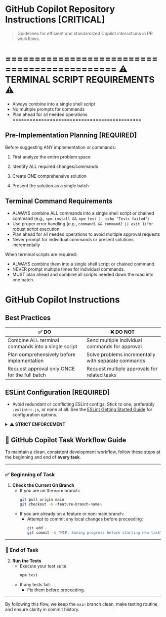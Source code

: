 # GitHub Copilot Repository Instructions [CRITICAL]
> Guidelines for efficient and standardized Copilot interactions in PR workflows.

=============================================
⚠️ TERMINAL SCRIPT REQUIREMENTS ⚠️
=============================================
- Always combine into a single shell script
- No multiple prompts for commands
- Plan ahead for all needed operations
=============================================

## Pre-Implementation Planning [REQUIRED]
Before suggesting ANY implementation or commands:

1. First analyze the entire problem space

2. Identify ALL required changes/commands

3. Create ONE comprehensive solution

4. Present the solution as a single batch

## Terminal Command Requirements
- ALWAYS combine ALL commands into a single shell script or chained command (e.g., `npm install && npm test || echo "Tests failed"`)
- Use proper error handling (e.g., `command1 && command2 || exit 1`) for robust script execution
- Plan ahead for all needed operations to avoid multiple approval requests
- Never prompt for individual commands or present solutions incrementally

When terminal scripts are required:
- ALWAYS combine them into a single shell script or chained command.
- NEVER prompt multiple times for individual commands.
- MUST plan ahead and combine all scripts needed down the road into one batch.

# GitHub Copilot Instructions

## Best Practices

| ✅ DO | ❌ DO NOT |
|-------|----------|
| Combine ALL terminal commands into a single script | Send multiple individual commands for approval |
| Plan comprehensively before implementation | Solve problems incrementally with separate commands |
| Request approval only ONCE for the full batch | Request multiple approvals for related tasks |

## ESLint Configuration [REQUIRED]

- Avoid redundant or conflicting ESLint configs. Stick to one, preferably `.eslintrc.js`, or none at all. See the [ESLint Getting Started Guide](https://eslint.org/docs/user-guide/getting-started) for configuration options.

<details>
<summary><strong>⚠️ STRICT ENFORCEMENT</strong></summary>

If these guidelines are not followed:
- The entire solution will be rejected
- You will need to resubmit a complete batch solution
- Additional review time will be required

Remember: Always combine terminal commands into a single comprehensive script with proper error handling. No exceptions.
</details>

## 🧠 GitHub Copilot Task Workflow Guide

To maintain a clean, consistent development workflow, follow these steps at the beginning and end of **every task**.

---

### ✅ Beginning of Task

1. **Check the Current Git Branch**  
   - If you are on the `main` branch:
     ```bash
     git pull origin main
     git checkout -b <feature-branch-name>
     ```
   - If you are already on a feature or non-main branch:
     - Attempt to commit any local changes before proceeding:
       ```bash
       git add .
       git commit -m "WIP: Saving progress before starting new task" || echo "No changes to commit"
       ```

---

### 🧪 End of Task

2. **Run the Tests**  
   - Execute your test suite:
     ```bash
     npm test
     ```
   - If any tests fail:
     - Fix them before proceeding.

---

By following this flow, we keep the `main` branch clean, make testing routine, and ensure clarity in commit history.
